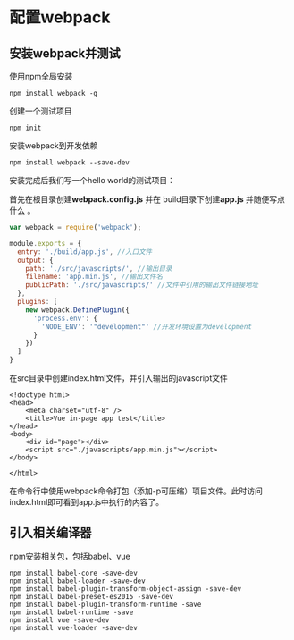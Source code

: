 # 配置webpack

## 安装webpack并测试

使用npm全局安装

```
npm install webpack -g
```

创建一个测试项目

```
npm init
```

安装webpack到开发依赖

```
npm install webpack --save-dev
```

安装完成后我们写一个hello world的测试项目：

首先在根目录创建**webpack.config.js** 并在 build目录下创建**app.js** 并随便写点什么 。

```js
var webpack = require('webpack');

module.exports = {
  entry: './build/app.js', //入口文件
  output: {
    path: './src/javascripts/', //输出目录
    filename: 'app.min.js', //输出文件名
    publicPath: './src/javascripts/' //文件中引用的输出文件链接地址
  },
  plugins: [
    new webpack.DefinePlugin({
      'process.env': {
        'NODE_ENV': '"development"' //开发环境设置为development
      }
    })
  ]
}
```

在src目录中创建index.html文件，并引入输出的javascript文件

```
<!doctype html>
<head>
    <meta charset="utf-8" />
    <title>Vue in-page app test</title>
</head>
<body>
    <div id="page"></div>
    <script src="./javascripts/app.min.js"></script>
</body>

</html>
```

在命令行中使用webpack命令打包（添加-p可压缩）项目文件。此时访问index.html即可看到app.js中执行的内容了。

## 引入相关编译器

npm安装相关包，包括babel、vue

```
npm install babel-core -save-dev
npm install babel-loader -save-dev
npm install babel-plugin-transform-object-assign -save-dev
npm install babel-preset-es2015 -save-dev
npm install babel-plugin-transform-runtime -save
npm install babel-runtime -save
npm install vue -save-dev
npm install vue-loader -save-dev
```

